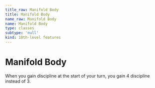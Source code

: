 ```yaml
---
title_raw: Manifold Body
title: Manifold Body
name_raw: Manifold Body
name: Manifold Body
type: classes
subtype: 'null'
kind: 10th-level features
---
```


# Manifold Body

When you gain discipline at the start of your turn, you gain 4 discipline instead of 3.
